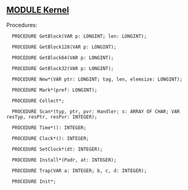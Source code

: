 
## [MODULE Kernel](https://github.com/io-core/Kernel/blob/main/Kernel.Mod)

Procedures:

```
  PROCEDURE GetBlock(VAR p: LONGINT; len: LONGINT);
```
```
  PROCEDURE GetBlock128(VAR p: LONGINT);
```
```
  PROCEDURE GetBlock64(VAR p: LONGINT);
```
```
  PROCEDURE GetBlock32(VAR p: LONGINT);
```
```
  PROCEDURE New*(VAR ptr: LONGINT; tag, len, elemsize: LONGINT);
```
```
  PROCEDURE Mark*(pref: LONGINT);
```
```
  PROCEDURE Collect*;
```
```
  PROCEDURE Scan*(typ, ptr, pvr: Handler; s: ARRAY OF CHAR; VAR resTyp, resPtr, resPvr: INTEGER);
```
```
  PROCEDURE Time*(): INTEGER;
```
```
  PROCEDURE Clock*(): INTEGER;
```
```
  PROCEDURE SetClock*(dt: INTEGER);
```
```
  PROCEDURE Install*(Padr, at: INTEGER);
```
```
  PROCEDURE Trap(VAR a: INTEGER; b, c, d: INTEGER);
```
```
  PROCEDURE Init*;
```
